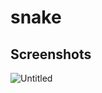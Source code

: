 # snake

## Screenshots 

![Untitled](https://user-images.githubusercontent.com/46385682/117591760-8ad16700-b13e-11eb-85da-172100a0f76a.png)
